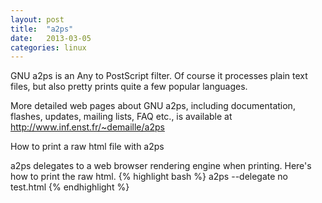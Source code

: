 ```yaml
---
layout: post
title:  "a2ps"
date:   2013-03-05
categories: linux
---
```

GNU a2ps is an Any to PostScript filter. Of course it processes plain text files, but also pretty prints quite a few popular languages.

More detailed web pages about GNU a2ps, including documentation, flashes, updates, mailing lists, FAQ etc., is available at http://www.inf.enst.fr/~demaille/a2ps

How to print a raw html file with a2ps

a2ps delegates to a web browser rendering engine when printing.  Here's how to print the raw html.
{% highlight bash %}
a2ps --delegate no test.html
{% endhighlight %}